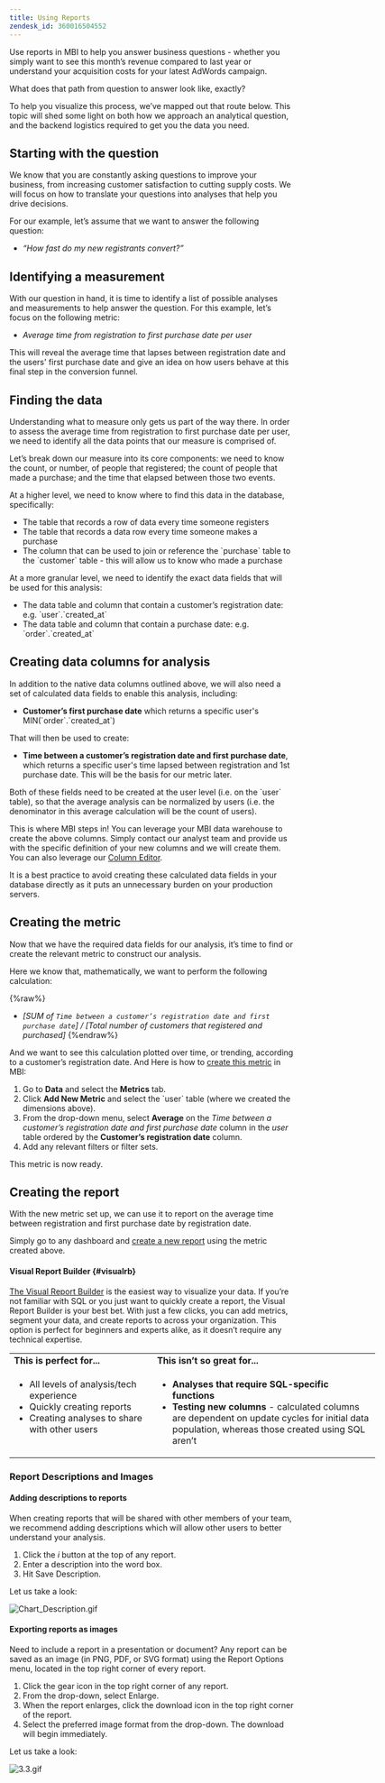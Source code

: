 ```yaml
---
title: Using Reports
zendesk_id: 360016504552
---
```


Use reports in MBI to help you answer business questions - whether you simply want to see this month’s revenue compared to last year or understand your acquisition costs for your latest AdWords campaign.

What does that path from question to answer look like, exactly?

To help you visualize this process, we’ve mapped out that route below. This topic will shed some light on both how we approach an analytical question, and the backend logistics required to get you the data you need.

## Starting with the question

We know that you are constantly asking questions to improve your business, from increasing customer satisfaction to cutting supply costs. We will focus on how to translate your questions into analyses that help you drive decisions.

For our example, let’s assume that we want to answer the following question:

* *“How fast do my new registrants convert?”*

## Identifying a measurement

With our question in hand, it is time to identify a list of possible analyses and measurements to help answer the question. For this example, let’s focus on the following metric:

* *Average time from registration to first purchase date per user*

This will reveal the average time that lapses between registration date and the users' first purchase date and give an idea on how users behave at this final step in the conversion funnel.

## Finding the data

Understanding what to measure only gets us part of the way there. In order to assess the average time from registration to first purchase date per user, we need to identify all the data points that our measure is comprised of.

Let’s break down our measure into its core components: we need to know the count, or number, of people that registered; the count of people that made a purchase; and the time that elapsed between those two events.

At a higher level, we need to know where to find this data in the database, specifically:

* The table that records a row of data every time someone registers
* The table that records a data row every time someone makes a purchase
* The column that can be used to join or reference the \`purchase\` table to the \`customer\` table - this will allow us to know who made a purchase

At a more granular level, we need to identify the exact data fields that will be used for this analysis:

* The data table and column that contain a customer’s registration date: e.g. \`user\`.\`created\_at\`
* The data table and column that contain a purchase date: e.g. \`order\`.\`created\_at\`

## Creating data columns for analysis

In addition to the native data columns outlined above, we will also need a set of calculated data fields to enable this analysis, including:

* **Customer’s first purchase date** which returns a specific user's MIN(\`order\`.\`created\_at\`)

That will then be used to create:

* **Time between a customer’s registration date and first purchase date**, which returns a specific user's time lapsed between registration and 1st purchase date. This will be the basis for our metric later.

Both of these fields need to be created at the user level (i.e. on the \`user\` table), so that the average analysis can be normalized by users (i.e. the denominator in this average calculation will be the count of users).

This is where MBI steps in! You can leverage your MBI data warehouse to create the above columns. Simply contact our analyst team and provide us with the specific definition of your new columns and we will create them. You can also leverage our [Column Editor](../data-analyst/data-warehouse-mgr/creating-calculated-columns.md).

It is a best practice to avoid creating these calculated data fields in your database directly as it puts an unnecessary burden on your production servers.

## Creating the metric

Now that we have the required data fields for our analysis, it’s time to find or create the relevant metric to construct our analysis.

Here we know that, mathematically, we want to perform the following calculation:

{%raw%}
* _[SUM of `Time between a customer’s registration date and first purchase date`] / [Total number of customers that registered and purchased]_
{%endraw%}

And we want to see this calculation plotted over time, or trending, according to a customer’s registration date. And Here is how to [create this metric](../data-user/reports/ess-manage-data-metrics.md) in MBI:

1. Go to **Data** and select the **Metrics** tab.
1. Click **Add New Metric** and select the \`user\` table (where we created the dimensions above).
1. From the drop-down menu, select **Average** on the _Time between a customer’s registration date and first purchase date_ column in the _user_ table ordered by the **Customer’s registration date**  column.
1. Add any relevant filters or filter sets.

This metric is now ready.

## Creating the report

With the new metric set up, we can use it to report on the average time between registration and first purchase date by registration date.

Simply go to any dashboard and [create a new report](../data-user/reports/ess-manage-data-metrics.md) using the metric created above.

#### Visual Report Builder {#visualrb}

[The Visual Report Builder](../data-user/reports/ess-rpt-build-visual.md) is the easiest way to visualize your data. If you’re not familiar with SQL or you just want to quickly create a report, the Visual Report Builder is your best bet. With just a few clicks, you can add metrics, segment your data, and create reports to across your organization. This option is perfect for beginners and experts alike, as it doesn’t require any technical expertise.

<table style="width: 649px;">
<tbody>
<tr>
<td style="width: 245.5px;"><strong>This is perfect for...</strong></td>
<td style="width: 397.5px;"><strong>This isn’t so great for...</strong></td>
</tr>
<tr>
<td style="width: 245.5px;" valign="top">
<ul class="table-list">
<li>All levels of analysis/tech experience</li>
<li>Quickly creating reports</li>
<li>Creating analyses to share with other users</li>
</ul>
</td>
<td style="width: 397.5px;" valign="top">
<ul>
<li><strong>Analyses that require SQL-specific functions</strong></li>
<li>
<strong>Testing new columns</strong> - calculated columns are dependent on update cycles for initial data population, whereas those created using SQL aren’t</li>
</ul>
</td>
</tr>
</tbody>
</table>

### Report Descriptions and Images

#### Adding descriptions to reports

When creating reports that will be shared with other members of your team, we recommend adding descriptions which will allow other users to better understand your analysis.

1. Click the *i* button at the top of any report.
1. Enter a description into the word box.
1. Hit Save Description.

Let us take a look:

![Chart\_Description.gif](../assets/Chart_Description.gif)

#### Exporting reports as images

Need to include a report in a presentation or document? Any report can be saved as an image (in PNG, PDF, or SVG format) using the Report Options menu, located in the top right corner of every report.

1. Click the gear icon in the top right corner of any report.
1. From the drop-down, select Enlarge.
1. When the report enlarges, click the download icon in the top right corner of the report.
1. Select the preferred image format from the drop-down. The download will begin immediately.

Let us take a look:

![3.3.gif](../assets/3.3.gif)
